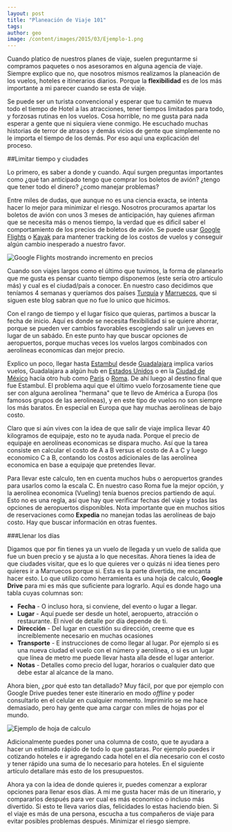 ```yaml
---
layout: post
title: "Planeación de Viaje 101"
tags: 
author: geo
image: /content/images/2015/03/Ejemplo-1.png
---
```

Cuando platico de nuestros planes de viaje, suelen preguntarme si compramos paquetes o nos asesoramos en alguna agencia de viaje. Siempre explico que no, que nosotros mismos realizamos la planeación de los vuelos, hoteles e itinerarios diarios. Porque la **flexibilidad** es de los más importante a mi parecer cuando se esta de viaje.

Se puede ser un turista convencional y esperar que tu camión te mueva todo el tiempo de Hotel a las atracciones, tener tiempos limitados para todo, y forzosas rutinas en los vuelos. Cosa horrible, no me gusta para nada esperar a gente que ni siquiera viene conmigo. He escuchado muchas historias de terror de atrasos y demás vicios de gente que simplemente no le importa el tiempo de los demás. Por eso aquí una explicación del proceso.

##Limitar tiempo y ciudades

Lo primero, es saber a donde y cuando. Aquí surgen preguntas importantes como ¿qué tan anticipado tengo que comprar los boletos de avión? ¿tengo que tener todo el dinero? ¿como manejar problemas?

Entre miles de dudas, que aunque no es una ciencia exacta, se intenta hacer lo mejor para minimizar el riesgo. Nosotros procuramos apartar los boletos de avión con unos 3 meses de anticipación, hay quienes afirman que se necesita más o menos tiempo, la verdad que es dificil saber el comportamiento de los precios de boletos de avión. Se puede usar [Google Flights](http://flights.google.com) o [Kayak](http://www.kayak.com.mx) para mantener tracking de los costos de vuelos y conseguir algún cambio inesperado a nuestro favor.

![Google Flights mostrando incremento en precios](/content/images/2015/03/Google.png)

Cuando son viajes largos como el último que tuvimos, la forma de planearlo que me gusta es pensar cuanto tiempo disponemos (este sería otro artículo más) y cual es el ciudad/país a conocer. En nuestro caso decidimos que teníamos 4 semanas y queríamos dos países [Turquía](/tag/turquia) y [Marruecos](/tag/marruecos), que si siguen este blog sabran que no fue lo unico que hicimos.

Con el rango de tiempo y el lugar físico que quieras, partimos a buscar la fecha de inicio. Aquí es donde se necesita flexibilidad si se quiere ahorrar, porque se pueden ver cambios favorables escogiendo salir un jueves en lugar de un sabádo. En este punto hay que buscar opciones de aeropuertos, porque muchas veces los vuelos largos combinados con aerolíneas economicas dan mejor precio. 

Explico un poco, llegar hasta [Estambul](/tag/estambul) desde [Guadalajara](/tag/guadalajara) implica varios vuelos, Guadalajara a algún hub en [Estados Unidos](/tag/estados-unidos) o en la [Ciudad de México](/tag/df) hacía otro hub como [Paris](/tag/paris) o [Roma](/tag/roma). De ahí luego al destino final que fue Estambul. El problema aquí que el último vuelo forzosamente tiene que ser con alguna aerolinea "hermana" que te llevo de América a Europa (los famosos grupos de las aerolineas), y en este tipo de vuelos no son siempre los más baratos. En especial en Europa que hay muchas aerolíneas de bajo costo.

Claro que si aún vives con la idea de que salir de viaje implica llevar 40 kilogramos de equipaje, esto no te ayuda nada. Porque el precio de equipaje en aerolíneas economicas se dispara mucho. Así que la tarea consiste en calcular el costo de A a B versus el costo de A a C y luego economico C a B, contando los costos adicionales de las aerolínea economica en base a equipaje que pretendes llevar.

Para llevar este calculo, ten en cuenta muchos hubs o aeropuertos grandes para usarlos como la escala C. En nuestro caso Roma fue la mejor opción, y la aerolínea economica (Vueling) tenía buenos precios partiendo de aquí. Esto no es una regla, así que hay que verificar fechas del viaje y todas las opciones de aeropuertos disponibles. Nota importante que en muchos sitios de reservaciones como **Expedia** no manejan todas las aerolíneas de bajo costo. Hay que buscar información en otras fuentes.

###Llenar los días

Digamos que por fin tienes ya un vuelo de llegada y un vuelo de salida que fue un buen precio y se ajusta a lo que necesitas. Ahora tienes la idea de que ciudades visitar, que es lo que quieres ver o quizás ni idea tienes pero quieres ir a Marruecos porque si. Esta es la parte divertida, me encanta hacer esto. Lo que utilizo como herramienta es una hoja de calculo, **Google Drive** para mi es más que suficiente para lograrlo. Aquí es donde hago una tabla cuyas columnas son:

* **Fecha**	- O incluso hora, si conviene, del evento o lugar a llegar.
* **Lugar** - Aquí puede ser desde un hotel, aeropuerto, atracción o restaurante. El nivel de detalle por día depende de ti.	
* **Dirección** - Del lugar en cuestión su dirección, creeme que es increíblemente necesario en muchas ocasiones	
* **Transporte** - E instrucciones de como llegar al lugar. Por ejemplo si es una nueva ciudad el vuelo con el número y aerolínea, o si es un lugar que línea de metro me puede llevar hasta alla desde el lugar anterior.	
* **Notas** - Detalles como precio del lugar, horarios o cualquier dato que debe estar al alcance de la mano.

Ahora bien, ¿por qué esto tan detallado? Muy fácil, por que por ejemplo con Google Drive puedes tener este itinerario en modo *offline* y poder consultarlo en el celular en cualquier momento. Imprimirlo se me hace demasiado, pero hay gente que ama cargar con miles de hojas por el mundo.

![Ejemplo de hoja de calculo](/content/images/2015/03/Ejemplo.png)

Adicionalmente puedes poner una columna de costo, que te ayudara a hacer un estimado rápido de todo lo que gastaras. Por ejemplo puedes ir cotizando hoteles e ir agregando cada hotel en el día necesario con el costo y tener rápido una suma de lo necesario para hoteles. En el siguiente artículo detallare más esto de los presupuestos.

Ahora ya con la idea de donde quieres ir, puedes comenzar a explorar opciones para llenar esos días. A mi me gusta hacer más de un itinerario, y compararlos después para ver cual es más economico o incluso más divertido. Si esto te lleva varios días, felicidades lo estas haciendo bien. Si el viaje es más de una persona, escucha a tus compañeros de viaje para evitar posibles problemas después. Minimizar el riesgo siempre.